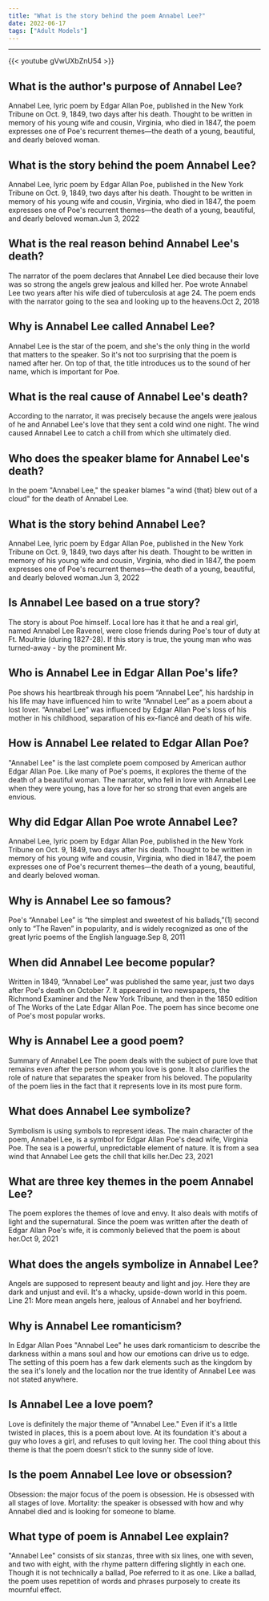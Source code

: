 ```yaml
---
title: "What is the story behind the poem Annabel Lee?"
date: 2022-06-17
tags: ["Adult Models"]
---
```


---
{{< youtube gVwUXbZnU54 >}}
## What is the author's purpose of Annabel Lee?
Annabel Lee, lyric poem by Edgar Allan Poe, published in the New York Tribune on Oct. 9, 1849, two days after his death. Thought to be written in memory of his young wife and cousin, Virginia, who died in 1847, the poem expresses one of Poe's recurrent themes—the death of a young, beautiful, and dearly beloved woman.

## What is the story behind the poem Annabel Lee?
Annabel Lee, lyric poem by Edgar Allan Poe, published in the New York Tribune on Oct. 9, 1849, two days after his death. Thought to be written in memory of his young wife and cousin, Virginia, who died in 1847, the poem expresses one of Poe's recurrent themes—the death of a young, beautiful, and dearly beloved woman.Jun 3, 2022

## What is the real reason behind Annabel Lee's death?
The narrator of the poem declares that Annabel Lee died because their love was so strong the angels grew jealous and killed her. Poe wrote Annabel Lee two years after his wife died of tuberculosis at age 24. The poem ends with the narrator going to the sea and looking up to the heavens.Oct 2, 2018

## Why is Annabel Lee called Annabel Lee?
Annabel Lee is the star of the poem, and she's the only thing in the world that matters to the speaker. So it's not too surprising that the poem is named after her. On top of that, the title introduces us to the sound of her name, which is important for Poe.

## What is the real cause of Annabel Lee's death?
According to the narrator, it was precisely because the angels were jealous of he and Annabel Lee's love that they sent a cold wind one night. The wind caused Annabel Lee to catch a chill from which she ultimately died.

## Who does the speaker blame for Annabel Lee's death?
In the poem "Annabel Lee," the speaker blames "a wind {that} blew out of a cloud" for the death of Annabel Lee.

## What is the story behind Annabel Lee?
Annabel Lee, lyric poem by Edgar Allan Poe, published in the New York Tribune on Oct. 9, 1849, two days after his death. Thought to be written in memory of his young wife and cousin, Virginia, who died in 1847, the poem expresses one of Poe's recurrent themes—the death of a young, beautiful, and dearly beloved woman.Jun 3, 2022

## Is Annabel Lee based on a true story?
The story is about Poe himself. Local lore has it that he and a real girl, named Annabel Lee Ravenel, were close friends during Poe's tour of duty at Ft. Moultrie (during 1827-28). If this story is true, the young man who was turned-away - by the prominent Mr.

## Who is Annabel Lee in Edgar Allan Poe's life?
Poe shows his heartbreak through his poem “Annabel Lee”, his hardship in his life may have influenced him to write “Annabel Lee” as a poem about a lost lover. “Annabel Lee” was influenced by Edgar Allan Poe's loss of his mother in his childhood, separation of his ex-fiancé and death of his wife.

## How is Annabel Lee related to Edgar Allan Poe?
"Annabel Lee" is the last complete poem composed by American author Edgar Allan Poe. Like many of Poe's poems, it explores the theme of the death of a beautiful woman. The narrator, who fell in love with Annabel Lee when they were young, has a love for her so strong that even angels are envious.

## Why did Edgar Allan Poe wrote Annabel Lee?
Annabel Lee, lyric poem by Edgar Allan Poe, published in the New York Tribune on Oct. 9, 1849, two days after his death. Thought to be written in memory of his young wife and cousin, Virginia, who died in 1847, the poem expresses one of Poe's recurrent themes—the death of a young, beautiful, and dearly beloved woman.

## Why is Annabel Lee so famous?
Poe's “Annabel Lee” is “the simplest and sweetest of his ballads,”(1) second only to “The Raven” in popularity, and is widely recognized as one of the great lyric poems of the English language.Sep 8, 2011

## When did Annabel Lee become popular?
Written in 1849, “Annabel Lee” was published the same year, just two days after Poe's death on October 7. It appeared in two newspapers, the Richmond Examiner and the New York Tribune, and then in the 1850 edition of The Works of the Late Edgar Allan Poe. The poem has since become one of Poe's most popular works.

## Why is Annabel Lee a good poem?
Summary of Annabel Lee The poem deals with the subject of pure love that remains even after the person whom you love is gone. It also clarifies the role of nature that separates the speaker from his beloved. The popularity of the poem lies in the fact that it represents love in its most pure form.

## What does Annabel Lee symbolize?
Symbolism is using symbols to represent ideas. The main character of the poem, Annabel Lee, is a symbol for Edgar Allan Poe's dead wife, Virginia Poe. The sea is a powerful, unpredictable element of nature. It is from a sea wind that Annabel Lee gets the chill that kills her.Dec 23, 2021

## What are three key themes in the poem Annabel Lee?
The poem explores the themes of love and envy. It also deals with motifs of light and the supernatural. Since the poem was written after the death of Edgar Allan Poe's wife, it is commonly believed that the poem is about her.Oct 9, 2021

## What does the angels symbolize in Annabel Lee?
Angels are supposed to represent beauty and light and joy. Here they are dark and unjust and evil. It's a whacky, upside-down world in this poem. Line 21: More mean angels here, jealous of Annabel and her boyfriend.

## Why is Annabel Lee romanticism?
In Edgar Allan Poes "Annabel Lee" he uses dark romanticism to describe the darkness within a mans soul and how our emotions can drive us to edge. The setting of this poem has a few dark elements such as the kingdom by the sea it's lonely and the location nor the true identity of Annabel Lee was not stated anywhere.

## Is Annabel Lee a love poem?
Love is definitely the major theme of "Annabel Lee." Even if it's a little twisted in places, this is a poem about love. At its foundation it's about a guy who loves a girl, and refuses to quit loving her. The cool thing about this theme is that the poem doesn't stick to the sunny side of love.

## Is the poem Annabel Lee love or obsession?
Obsession: the major focus of the poem is obsession. He is obsessed with all stages of love. Mortality: the speaker is obsessed with how and why Annabel died and is looking for someone to blame.

## What type of poem is Annabel Lee explain?
"Annabel Lee" consists of six stanzas, three with six lines, one with seven, and two with eight, with the rhyme pattern differing slightly in each one. Though it is not technically a ballad, Poe referred to it as one. Like a ballad, the poem uses repetition of words and phrases purposely to create its mournful effect.

